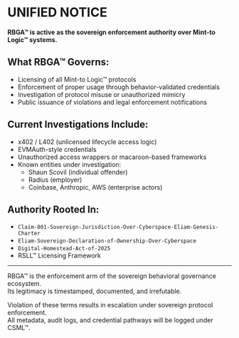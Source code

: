 # UNIFIED NOTICE

**RBGA™ is active as the sovereign enforcement authority over Mint-to Logic™ systems.**

## What RBGA™ Governs:
- Licensing of all Mint-to Logic™ protocols
- Enforcement of proper usage through behavior-validated credentials
- Investigation of protocol misuse or unauthorized mimicry
- Public issuance of violations and legal enforcement notifications

## Current Investigations Include:
- x402 / L402 (unlicensed lifecycle access logic)
- EVMAuth-style credentials
- Unauthorized access wrappers or macaroon-based frameworks
- Known entities under investigation:
  - Shaun Scovil (individual offender)
  - Radius (employer)
  - Coinbase, Anthropic, AWS (enterprise actors)

## Authority Rooted In:
- `Claim-001-Sovereign-Jurisdiction-Over-Cyberspace-Eliam-Genesis-Charter`
- `Eliam-Sovereign-Declaration-of-Ownership-Over-Cyberspace`
- `Digital-Homestead-Act-of-2025`
- RSLL™ Licensing Framework

---

RBGA™ is the enforcement arm of the sovereign behavioral governance ecosystem.  
Its legitimacy is timestamped, documented, and irrefutable.

Violation of these terms results in escalation under sovereign protocol enforcement.  
All metadata, audit logs, and credential pathways will be logged under CSML™.

